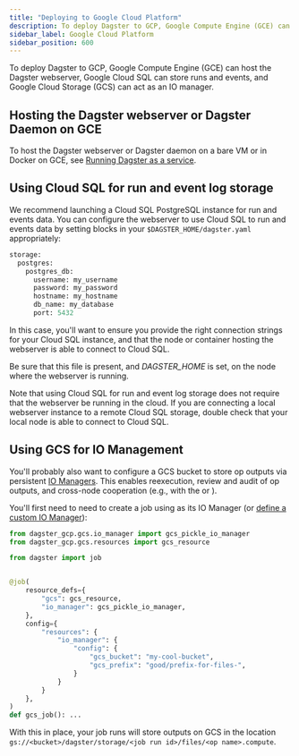 ```yaml
---
title: "Deploying to Google Cloud Platform"
description: To deploy Dagster to GCP, Google Compute Engine (GCE) can host the Dagster webserver, Google Cloud SQL can store runs and events, and Google Cloud Storage (GCS) can act as an IO manager.
sidebar_label: Google Cloud Platform
sidebar_position: 600
---
```


To deploy Dagster to GCP, Google Compute Engine (GCE) can host the Dagster webserver, Google Cloud SQL can store runs and events, and Google Cloud Storage (GCS) can act as an IO manager.

## Hosting the Dagster webserver or Dagster Daemon on GCE

To host the Dagster webserver or Dagster daemon on a bare VM or in Docker on GCE, see [Running Dagster as a service](/deployment/guides/service).

## Using Cloud SQL for run and event log storage

We recommend launching a Cloud SQL PostgreSQL instance for run and events data. You can configure the webserver to use Cloud SQL to run and events data by setting blocks in your `$DAGSTER_HOME/dagster.yaml` appropriately:

```python file=/deploying/dagster-pg.yaml
storage:
  postgres:
    postgres_db:
      username: my_username
      password: my_password
      hostname: my_hostname
      db_name: my_database
      port: 5432
```

In this case, you'll want to ensure you provide the right connection strings for your Cloud SQL instance, and that the node or container hosting the webserver is able to connect to Cloud SQL.

Be sure that this file is present, and _DAGSTER_HOME_ is set, on the node where the webserver is running.

Note that using Cloud SQL for run and event log storage does not require that the webserver be running in the cloud. If you are connecting a local webserver instance to a remote Cloud SQL storage, double check that your local node is able to connect to Cloud SQL.

## Using GCS for IO Management

You'll probably also want to configure a GCS bucket to store op outputs via persistent [IO Managers](/concepts/io-management/io-managers). This enables reexecution, review and audit of op outputs, and cross-node cooperation (e.g., with the <PyObject module="dagster" object="multiprocess_executor" /> or <PyObject module="dagster_celery" object="celery_executor" />).

You'll first need to need to create a job using <PyObject module="dagster_gcp.gcs" object="gcs_pickle_io_manager"/> as its IO Manager (or [define a custom IO Manager](/concepts/io-management/io-managers#defining-an-io-manager)):

```python file=/deploying/gcp/gcp_job.py
from dagster_gcp.gcs.io_manager import gcs_pickle_io_manager
from dagster_gcp.gcs.resources import gcs_resource

from dagster import job


@job(
    resource_defs={
        "gcs": gcs_resource,
        "io_manager": gcs_pickle_io_manager,
    },
    config={
        "resources": {
            "io_manager": {
                "config": {
                    "gcs_bucket": "my-cool-bucket",
                    "gcs_prefix": "good/prefix-for-files-",
                }
            }
        }
    },
)
def gcs_job(): ...
```

With this in place, your job runs will store outputs on GCS in the location `gs://<bucket>/dagster/storage/<job run id>/files/<op name>.compute`.
